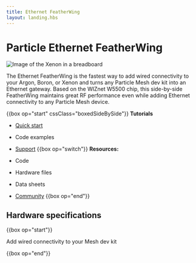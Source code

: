 ```yaml
---
title: Ethernet FeatherWing
layout: landing.hbs
---
```


# Particle Ethernet FeatherWing

![Image of the Xenon in a breadboard](/assets/images/ethernet-featherwing.jpg)

The Ethernet FeatherWing is the fastest way to add wired connectivity to your Argon, Boron, or Xenon and turns any Particle Mesh dev kit into an Ethernet gateway. Based on the WIZnet W5500 chip, this side-by-side FeatherWing maintains great RF performance even while adding Ethernet connectivity to any Particle Mesh device.


{{box op="start" cssClass="boxedSideBySide"}}
**Tutorials**
- [Quick start](/quickstart/ethernet/)

- Code examples
- [Support](/support/support-and-fulfillment/menu-base/)
{{box op="switch"}}
**Resources:**
- Code
- Hardware files
- Data sheets
- [Community](https://community.particle.io/c/hardware)
{{box op="end"}}

## Hardware specifications
{{box op="start"}}

Add wired connectivity to your Mesh dev kit


{{box op="end"}}
